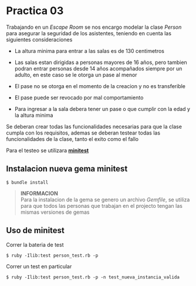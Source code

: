 # Practica 03

Trabajando en un *Escape Room* se nos encargo modelar la clase *Person* para asegurar la seguridad de los asistentes, teniendo en cuenta las siguientes consideraciones

- La altura minima para entrar a las salas es de 130 centimetros

- Las salas estan dirigidas a personas mayores de 16 años, pero tambien podran entrar personas desde 14 años acompañados siempre por un adulto, en este caso se le otorga un pase al menor

- El pase no se otorga en el momento de la creacion y no es transferible

- El pase puede ser revocado por mal comportamiento

- Para ingresar a la sala debera tener un pase o que cumplir con la edad y la altura minima

Se deberan crear todas las funcionalidades necesarias para que la clase cumpla con los requisitos, ademas se deberan testear todas las funcionalidades de la clase, tanto el exito como el fallo

Para el testeo se utilizara **[minitest](https://github.com/minitest/minitest)**

## Instalacion nueva gema minitest

````
$ bundle install
````

> **INFORMACION**  
> Para la instalacion de la gema se genero un archivo *Gemfile*, se utiliza para que todos las personas que trabajan en el projecto tengan las mismas versiones de gemas

## Uso de minitest

Correr la bateria de test

````
$ ruby -Ilib:test person_test.rb -p
````

Correr un test en particular

````
$ ruby -Ilib:test person_test.rb -p -n test_nueva_instancia_valida
````
